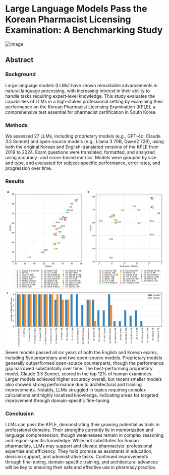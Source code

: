 # Large Language Models Pass the Korean Pharmacist Licensing Examination: A Benchmarking Study

![Image](https://github.com/user-attachments/assets/eb4f4797-8059-4707-b845-122a1aeea2b0)

## Abstract
### Background
Large language models (LLMs) have shown remarkable advancements in natural language processing, with increasing interest in their ability to handle tasks requiring expert-level knowledge. This study evaluates the capabilities of LLMs in a high-stakes professional setting by examining their performance on the Korean Pharmacist Licensing Examination (KPLE), a comprehensive test essential for pharmacist certification in South Korea.

### Methods
We assessed 27 LLMs, including proprietary models (e.g., GPT-4o, Claude 3.5 Sonnet) and open-source models (e.g., Llama 3 70B, Qwen2 72B), using both the original Korean and English-translated versions of the KPLE from 2019 to 2024. Exam questions were translated, formatted, and analyzed using accuracy- and score-based metrics. Models were grouped by size and type, and evaluated for subject-specific performance, error rates, and progression over time. 

### Results
![Image](3_plot/.plot/1-combined.svg)
Seven models passed all six years of both the English and Korean exams, including five proprietary and two open-source models. Proprietary models generally outperformed open-source counterparts, though the performance gap narrowed substantially over time. The best-performing proprietary model, Claude 3.5 Sonnet, scored in the top 12% of human examinees. Larger models achieved higher accuracy overall, but recent smaller models also showed strong performance due to architectural and training improvements. Notably, LLMs struggled in topics requiring complex calculations and highly localized knowledge, indicating areas for targeted improvement through domain-specific fine-tuning.

### Conclusion
LLMs can pass the KPLE, demonstrating their growing potential as tools in professional domains. Their strengths currently lie in memorization and language comprehension, though weaknesses remain in complex reasoning and region-specific knowledge. While not substitutes for human pharmacists, LLMs may support and elevate pharmacists' professional expertise and efficiency. They hold promise as assistants in education, decision support, and administrative tasks. Continued improvements through fine-tuning, domain-specific training, and architectural advances will be key to ensuring their safe and effective use in pharmacy practice.

